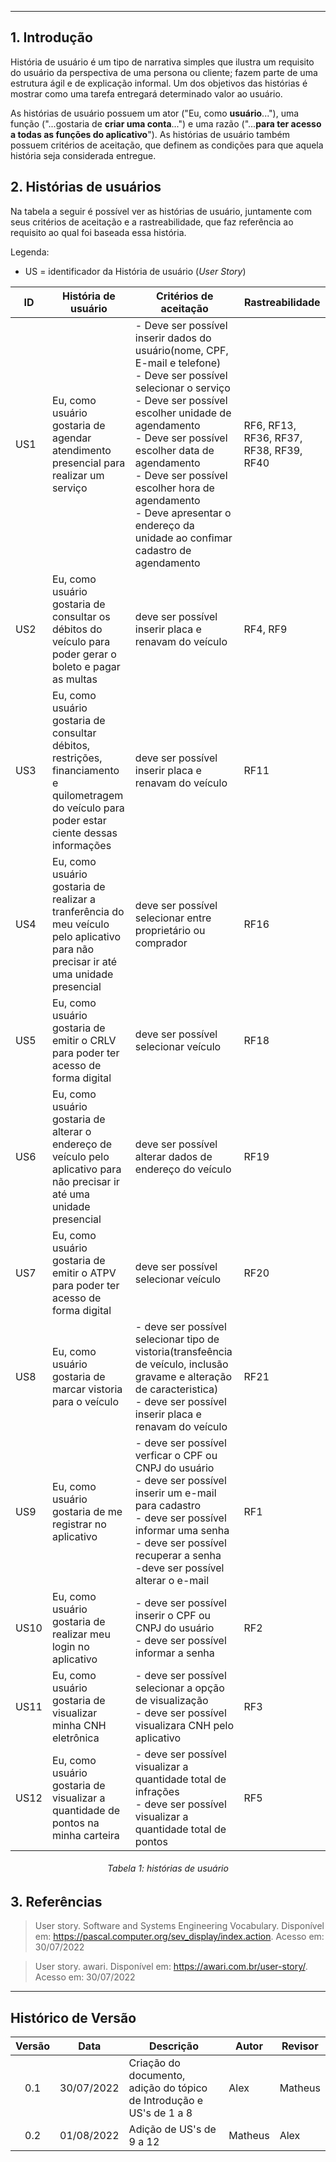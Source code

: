 ***

## 1. Introdução

História de usuário é um tipo de narrativa simples que ilustra um requisito do usuário da perspectiva de uma persona ou cliente; fazem parte de uma estrutura ágil e de explicação informal. Um dos objetivos das histórias é mostrar como uma tarefa entregará determinado valor ao usuário.

As histórias de usuário possuem um ator ("Eu, como **usuário**..."), uma função ("...gostaria de **criar uma conta**...") e uma razão ("...**para ter acesso a todas as funções do aplicativo**"). As histórias de usuário também possuem critérios de aceitação, que definem as condições para que aquela história seja considerada entregue.

## 2. Histórias de usuários

Na tabela a seguir é possível ver as histórias de usuário, juntamente com seus critérios de aceitação e a rastreabilidade, que faz referência ao requisito ao qual foi baseada essa história.

Legenda:

- US = identificador da História de usuário (_User Story_)

<center>

| ID | História de usuário |Critérios de aceitação| Rastreabilidade |
|----|----|----|----|
|US1|Eu, como usuário gostaria de agendar atendimento presencial para realizar um serviço | - Deve ser possível inserir dados do usuário(nome, CPF, E-mail e telefone)<br>- Deve ser possível selecionar o serviço<br>- Deve ser possível escolher unidade de agendamento<br>- Deve ser possível escolher data de agendamento<br>- Deve ser possível escolher hora de agendamento<br>- Deve apresentar o endereço da unidade ao confimar cadastro de agendamento  |RF6, RF13, RF36, RF37, RF38, RF39, RF40|
|US2|Eu, como usuário gostaria de consultar os débitos do veículo para poder gerar o boleto e pagar as multas|deve ser possível inserir placa e renavam do veículo |RF4, RF9|
|US3|Eu, como usuário gostaria de consultar débitos, restrições, financiamento e quilometragem do veículo para poder estar ciente dessas informações| deve ser possível inserir placa e renavam do veículo |RF11|
|US4|Eu, como usuário gostaria de realizar a tranferência do meu veículo pelo aplicativo para não precisar ir até uma unidade presencial| deve ser possível selecionar entre proprietário ou comprador      |RF16|
|US5|Eu, como usuário gostaria de emitir o CRLV para poder ter acesso de forma digital| deve ser possível selecionar veículo   |RF18|
|US6|Eu, como usuário gostaria de alterar o endereço de veículo pelo aplicativo para não precisar ir até uma unidade presencial| deve ser possível alterar dados de endereço do veículo    |RF19|
|US7|Eu, como usuário gostaria de emitir o ATPV para poder ter acesso de forma digital|deve ser possível selecionar veículo|RF20|
|US8|Eu, como usuário gostaria de marcar vistoria para o veículo |- deve ser possível selecionar tipo de vistoria(transfeência de veículo, inclusão gravame e alteração de caracteristica)<br>- deve ser possível inserir placa e renavam do veículo|RF21|
|US9|Eu, como usuário gostaria de me registrar no aplicativo |- deve ser possível verficar o CPF ou CNPJ do usuário<br>- deve ser possível inserir um e-mail para cadastro<br>- deve ser possível informar uma senha<br>- deve ser possível recuperar a senha<br>-deve ser possível alterar o e-mail|RF1|
|US10|Eu, como usuário gostaria de realizar meu login no aplicativo |- deve ser possível inserir o CPF ou CNPJ do usuário<br>- deve ser possível informar a senha|RF2|
|US11|Eu, como usuário gostaria de visualizar minha CNH eletrônica |- deve ser possível selecionar a opção de visualização<br>- deve ser possível visualizara CNH pelo aplicativo |RF3|
|US12|Eu, como usuário gostaria de visualizar a quantidade de pontos na minha carteira |- deve ser possível visualizar a quantidade total de infrações<br>- deve ser possível visualizar a quantidade total de pontos|RF5|
<h6 align = "center">Tabela 1: histórias de usuário</h6>
</center>

## 3. Referências

> User story. Software and Systems Engineering Vocabulary. Disponível em: <https://pascal.computer.org/sev_display/index.action>. Acesso em: 30/07/2022

> User story. awari. Disponível em: <https://awari.com.br/user-story/>. Acesso em: 30/07/2022

***
## Histórico de Versão

|  Versão   | Data       | Descrição           | Autor  | Revisor|
|:---------:|------------|---------------------|--------|--------|
| 0.1 | 30/07/2022 | Criação do documento, adição do tópico de Introdução e US's de 1 a 8 | Alex | Matheus  |
| 0.2 | 01/08/2022 | Adição de US's de 9 a 12 | Matheus | Alex |

